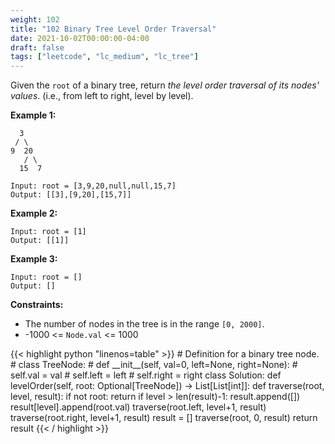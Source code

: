 ```yaml
---
weight: 102
title: "102 Binary Tree Level Order Traversal"
date: 2021-10-02T00:00:00-04:00
draft: false
tags: ["leetcode", "lc_medium", "lc_tree"]
---
```


Given the `root` of a binary tree, return _the level order traversal of its nodes' values_. (i.e., from left to right, level by level).

**Example 1:**
```
  3
 / \
9  20
   / \
  15  7

Input: root = [3,9,20,null,null,15,7]
Output: [[3],[9,20],[15,7]]
```

**Example 2:**
```
Input: root = [1]
Output: [[1]]
```

**Example 3:**
```
Input: root = []
Output: []
```

**Constraints:**
- The number of nodes in the tree is in the range `[0, 2000]`.
- -1000 <= `Node.val` <= 1000

<div class="tabs"></div>
<div class="tab-content">

<div id="python" class="lang">
{{< highlight python "linenos=table" >}}
# Definition for a binary tree node.
# class TreeNode:
#     def __init__(self, val=0, left=None, right=None):
#         self.val = val
#         self.left = left
#         self.right = right
class Solution:
    def levelOrder(self, root: Optional[TreeNode]) -> List[List[int]]:
        def traverse(root, level, result):
            if not root:
                return
            if level > len(result)-1:
                result.append([])
            result[level].append(root.val)
            traverse(root.left, level+1, result)
            traverse(root.right, level+1, result)
        result = []
        traverse(root, 0, result)
        return result
{{< / highlight >}}
</div>
</div>
